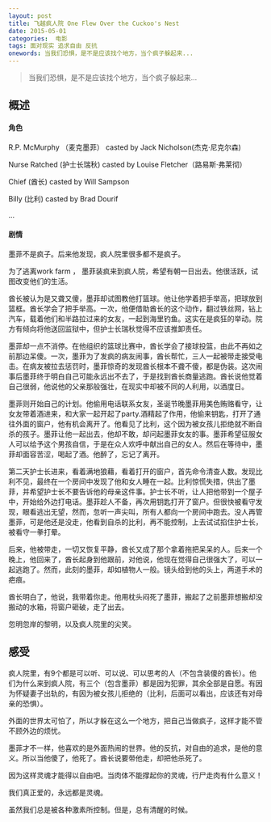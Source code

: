 ```yaml
---
layout: post
title: 飞越疯人院 One Flew Over the Cuckoo's Nest 
date: 2015-05-01
categories:  电影
tags: 面对现实 追求自由 反抗
onewords: 当我们恐惧，是不是应该找个地方，当个疯子躲起来...
---
```

> 当我们恐惧，是不是应该找个地方，当个疯子躲起来...

## 概述

#### 角色

R.P. McMurphy （麦克墨菲）  casted by Jack Nicholson(杰克·尼克尔森)

Nurse Ratched (护士长瑞秋)  casted by Louise Fletcher（路易斯·弗莱彻）

Chief (酋长)    casted by Will Sampson

Billy (比利)    casted by Brad Dourif

...


#### 剧情
    
墨菲不是疯子。后来他发现，疯人院里很多都不是疯子。

为了逃离work farm ， 墨菲装疯来到疯人院，希望有朝一日出去。他很活跃，试图改变他们的生活。

酋长被认为是又聋又傻，墨菲却试图教他打篮球。他让他学着把手举高，把球放到篮框。酋长学会了把手举高。一次，他便借助酋长的这个动作，翻过铁丝网，钻上汽车，载着他们和半路拉过来的女友，一起到海里钓鱼。这实在是疯狂的举动。院方有倾向将他送回监狱中，但护士长瑞秋觉得不应该推卸责任。

墨菲却一点不消停。在他组织的篮球比赛中，酋长学会了接球投篮，由此不再如之前那边呆傻。一次，墨菲为了发疯的病友闹事，酋长帮忙，三人一起被带走接受电击。在病友被拉去惩罚时，墨菲惊奇的发现酋长根本不聋不傻，都是伪装。这次闹事后墨菲终于明白自己可能永远出不去了，于是找到酋长商量逃跑。酋长说他觉着自己很弱，他说他的父亲那般强壮，在现实中却被不同的人利用，以酒度日。

墨菲则开始自己的计划。他偷用电话联系女友，圣诞节晚墨菲用美色贿赂看守，让女友带着酒进来，和大家一起开起了party.酒精起了作用，他偷来钥匙，打开了通往外面的窗户，他有机会离开了。他看见了比利，这个因为被女孩儿拒绝就不断自杀的孩子。墨菲让他一起出去，他却不敢，却问起墨菲女友的事。墨菲希望征服女人可以给予这个男孩自信，于是在众人欢呼中献出自己的女人。然后在等待中，墨菲却面容苦涩，喝起了酒。他醉了，忘记了离开。

第二天护士长进来，看着满地狼藉，看着打开的窗户，首先命令清查人数。发现比利不见，最终在一个房间中发现了他和女人睡在一起。比利惊慌失措，供出了墨菲，并希望护士长不要告诉他的母亲这件事。护士长不听，让人把他带到一个屋子中，开始给外边打电话。墨菲趁人不备，再次用钥匙打开了窗户。但很快被看守发现，眼看逃出无望，然而，忽听一声尖叫，所有人都向一个房间中跑去。没人再管墨菲，可是他还是没走，他看到自杀的比利，再不能控制，上去试试掐住护士长，被看守一拳打晕。

后来，他被带走，一切又恢复平静，酋长又成了那个拿着拖把呆呆的人。后来一个晚上，他回来了，酋长起身到他跟前，对他说，他现在觉得自己很强大了，可以一起逃跑了。然而，此刻的墨菲，却如植物人一般。镜头给到他的头上，两道手术的疤痕。

酋长明白了，他说，我带着你走。他用枕头闷死了墨菲，搬起了之前墨菲想搬却没搬动的水箱，将窗户砸破，走了出去。

忽明忽岸的黎明，以及疯人院里的尖笑。


## 感受

疯人院里，有9个都是可以听、可以说、可以思考的人（不包含装傻的酋长）。他们为什么来到疯人院，有三个（包含墨菲）都是因为犯罪，其余全部是自愿。有因为怀疑妻子出轨的，有因为被女孩儿拒绝的（比利，后面可以看出，应该还有对母亲的恐惧）。

外面的世界太可怕了，所以才躲在这么一个地方，把自己当做疯子，这样才能不管不顾外边的烦忧。

墨菲才不一样，他喜欢的是外面热闹的世界。他的反抗，对自由的追求，是他的意义。所以当他傻了，他死了。酋长说要带他走，却把他杀死了。

因为这样灵魂才能得以自由吧。当肉体不能撑起你的灵魂，行尸走肉有什么意义！

我们真正爱的，永远都是灵魂。

虽然我们总是被各种激素所控制。但是，总有清醒的时候。

